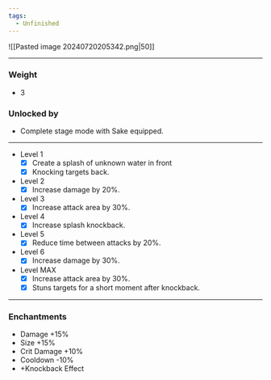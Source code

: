 ```yaml
---
tags:
  - Unfinished
---
```

![[Pasted image 20240720205342.png|50]]

---
### Weight
- 3
### Unlocked by
- Complete stage mode with 
Sake equipped.

---
- Level 1
	- [x] Create a splash of unknown water in front
	- [x] Knocking targets back.
- Level 2
	- [x] Increase damage by 20%.
- Level 3
	- [x] Increase attack area by 30%.
- Level 4
	- [x] Increase splash knockback.
- Level 5
	- [x] Reduce time between attacks by 20%.
- Level 6
	- [x] Increase damage by 30%.
- Level MAX
	- [x] Increase attack area by 30%.
	- [x] Stuns targets for a short moment after knockback.

---
### Enchantments
- Damage +15%
- Size +15%
- Crit Damage +10%
- Cooldown -10%
- +Knockback Effect